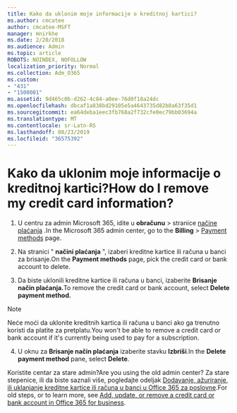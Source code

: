 ```yaml
---
title: Kako da uklonim moje informacije o kreditnoj kartici?
ms.author: cmcatee
author: cmcatee-MSFT
manager: mnirkhe
ms.date: 2/20/2018
ms.audience: Admin
ms.topic: article
ROBOTS: NOINDEX, NOFOLLOW
localization_priority: Normal
ms.collection: Adm_O365
ms.custom:
- "431"
- "1500001"
ms.assetid: 9d465c0b-d262-4c84-a0ee-76d0f18a24dc
ms.openlocfilehash: dbcaf1a838bd29105e5a4643735d82b8a63f35d1
ms.sourcegitcommit: ea64deba1eec3fb768a2f732cfe0ec79bb03694a
ms.translationtype: MT
ms.contentlocale: sr-Latn-RS
ms.lasthandoff: 08/23/2019
ms.locfileid: "36575392"
---
```

# <a name="how-do-i-remove-my-credit-card-information"></a><span data-ttu-id="45d7b-102">Kako da uklonim moje informacije o kreditnoj kartici?</span><span class="sxs-lookup"><span data-stu-id="45d7b-102">How do I remove my credit card information?</span></span>

1. <span data-ttu-id="45d7b-103">U centru za admin Microsoft 365, idite u **obračunu** \> stranice [načine plaćanja](https://go.microsoft.com/fwlink/p/?linkid=2018806) .</span><span class="sxs-lookup"><span data-stu-id="45d7b-103">In the Microsoft 365 admin center, go to the **Billing** \> [Payment methods](https://go.microsoft.com/fwlink/p/?linkid=2018806) page.</span></span>

2. <span data-ttu-id="45d7b-104">Na stranici " **načini plaćanja** ", izaberi kreditne kartice ili računa u banci za brisanje.</span><span class="sxs-lookup"><span data-stu-id="45d7b-104">On the **Payment methods** page, pick the credit card or bank account to delete.</span></span>

3. <span data-ttu-id="45d7b-105">Da biste uklonili kreditne kartice ili računa u banci, izaberite **Brisanje način plaćanja.**</span><span class="sxs-lookup"><span data-stu-id="45d7b-105">To remove the credit card or bank account, select **Delete payment method.**</span></span>

> [!NOTE]
> <span data-ttu-id="45d7b-106">Neće moći da uklonite kreditnih kartica ili računa u banci ako ga trenutno koristi da platite za pretplatu.</span><span class="sxs-lookup"><span data-stu-id="45d7b-106">You won't be able to remove a credit card or bank account if it's currently being used to pay for a subscription.</span></span>

4. <span data-ttu-id="45d7b-107">U oknu za **Brisanje način plaćanja** izaberite stavku **Izbriši**.</span><span class="sxs-lookup"><span data-stu-id="45d7b-107">In the **Delete payment method** pane, select **Delete**.</span></span>

<span data-ttu-id="45d7b-108">Koristite centar za stare admin?</span><span class="sxs-lookup"><span data-stu-id="45d7b-108">Are you using the old admin center?</span></span> <span data-ttu-id="45d7b-109">Za stare stepenice, ili da biste saznali više, pogledajte odeljak [Dodavanje, ažuriranje, ili uklanjanje kreditne kartice ili računa u banci u Office 365 za poslovne](https://docs.microsoft.com/office365/admin/subscriptions-and-billing/add-update-or-remove-credit-card-or-bank-account).</span><span class="sxs-lookup"><span data-stu-id="45d7b-109">For old steps, or to learn more, see [Add, update, or remove a credit card or bank account in Office 365 for business](https://docs.microsoft.com/office365/admin/subscriptions-and-billing/add-update-or-remove-credit-card-or-bank-account).</span></span>